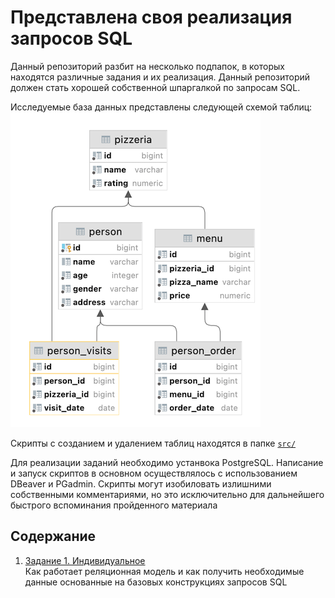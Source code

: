 # Представлена своя реализация запросов SQL 
Данный репозиторий разбит на несколько подпапок, в которых находятся различные задания и их реализация. Данный репозиторий должен стать хорошей собственной шпаргалкой по запросам SQL. 

Исследуемые база данных представлены следующей схемой таблиц:
![schema](images/schema.png)

Cкрипты с созданием и удалением таблиц находятся в папке [`src/`](src/)

Для реализации заданий необходимо устанвока PostgreSQL. 
Написание и запуск скриптов в основном осуществлялось с использованием DBeaver и PGadmin. Скрипты могут изобиловать излишними собственными комментариями, но это исключительно для дальнейшего быстрого вспоминания пройденного материала


## Cодержание

1. [Задание 1. Индивидуальное](src/day_0/) \
    Как работает реляционная модель и как получить необходимые данные основанные на базовых конструкциях запросов SQL
